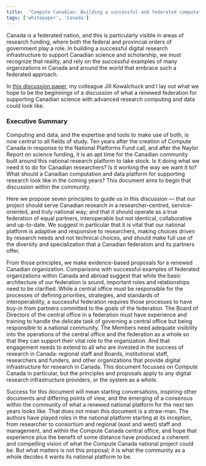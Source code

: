 ```yaml
---
title:  "Compute Canadian: Building a successful and federated computational research enterprise, together"
tags: ['whitepaper', 'Canada']
---
```


Canada is a federated nation, and this is particularly visible in
areas of research funding, where both the federal and provincial
orders of government play a role.  In building a successful digital
research infrastructure to support Canadian science and scholarship,
we must recognize that reality, and rely on the successful examples
of many organizations in Canada and around the world that embrace
such a federated approach.

In [this discussion paper](../assets/pdfs/ComputeCanadianDiscussionPaper.pdf),
my colleague Jill Kowalchuck and I lay out what we hope to be the beginnings
of a discussion of what a renewed federation for supporting Canadian 
science with advanced research computing and data could look like.

### Executive Summary

Computing and data, and the expertise and tools to make use of both, is
now central to all fields of study. Ten years after the creation of
Compute Canada in response to the National Platforms Fund call, and
after the Naylor Report on science funding, it is an apt time for the
Canadian community built around this national research platform to take
stock. Is it doing what we need it to do for Canadian researchers? Is it
working the way we want it to? What should a Canadian computation and
data platform for supporting research look like in the coming years?
This document aims to begin that discussion within the community.

Here we propose seven principles to guide us in this discussion — that
our project should serve Canadian research in a researcher-centred,
service-oriented, and truly national way; and that it should operate as
a true federation of equal partners, interoperable but not identical,
collaborative and up-to-date. We suggest in particular that it is vital
that our national platform is adaptive and responsive to researchers,
making choices driven by research needs and not technical choices, and
should make full use of the diversity and specialization that a Canadian
federation and its partners offer.

From those principles, we make evidence-based proposals for a renewed
Canadian organization. Comparisons with successful examples of federated
organizations within Canada and abroad suggest that while the basic
architecture of our federation is sound, important roles and
relationships need to be clarified. While a central office must be
responsible for the processes of defining priorities, strategies, and
standards of interoperability, a successful federation requires those
processes to have buy-in from partners committed to the goals of the
federation. The Board of Directors of the central office in a federation
must have experience and training to handle the delicate task of
governing a central office but being responsible to a national
community. The Members need adequate visibility into the operations of
the central office and the federation as a whole so that they can
support their vital role to the organization. And that engagement needs
to extend to all who are invested in the success of research in Canada:
regional staff and Boards, institutional staff, researchers and funders,
and other organizations that provide digital infrastructure for research
in Canada. This document focusses on Compute Canada in particular, but
the principles and proposals apply to any digital research
infrastructure providers, or the system as a whole.

Success for this document will mean starting conversations, inspiring
other documents and differing points of view, and the emerging of a
consensus within the community of what a renewed national platform for
the next ten years looks like. That does not mean this document is a
straw-man. The authors have played roles in the national platform
starting at its inception, from researcher to consortium and regional
(east and west) staff and management, and within the Compute Canada
central office, and hope that experience plus the benefit of some
distance have produced a coherent and compelling vision of what the
Compute Canada national project could be. But what matters is not this
proposal; it is what the community as a whole decides it wants its
national platform to be.
